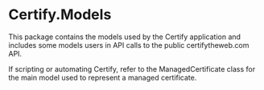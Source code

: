 ﻿# Certify.Models

This package contains the models used by the Certify application and includes some models users in API calls to the public certifytheweb.com API.

If scripting or automating Certify, refer to the ManagedCertificate class for the main model used to represent a managed certificate.

